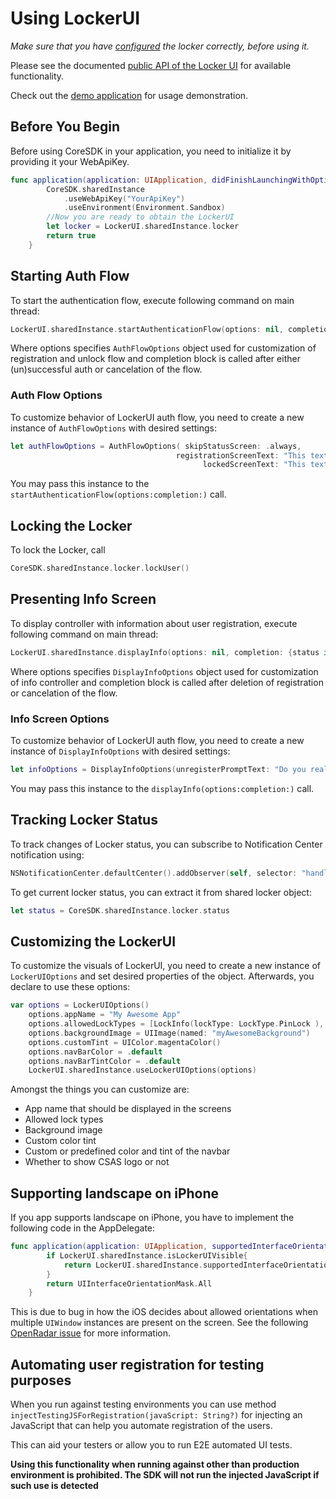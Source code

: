 # Using LockerUI

_Make sure that you have [configured](./configuration.md) the locker correctly, before using it._

Please see the documented [public API of the Locker UI](../LockerUI/LockerUIApi.swift) for available functionality.

Check out the [demo application](https://github.com/Ceskasporitelna/csas-sdk-demo-ios) for usage demonstration.

## Before You Begin

Before using CoreSDK in your application, you need to initialize it by providing it your WebApiKey.

```swift
func application(application: UIApplication, didFinishLaunchingWithOptions launchOptions: [NSObject: AnyObject]?) -> Bool {
        CoreSDK.sharedInstance
            .useWebApiKey("YourApiKey")
            .useEnvironment(Environment.Sandbox)
        //Now you are ready to obtain the LockerUI
        let locker = LockerUI.sharedInstance.locker
        return true
    }
```

## Starting Auth Flow

To start the authentication flow, execute following command on main thread:

```swift
LockerUI.sharedInstance.startAuthenticationFlow(options: nil, completion: {status in})
```

Where options specifies `AuthFlowOptions` object used for customization of registration and unlock flow and completion block is called after either (un)successful auth or cancelation of the flow.

### Auth Flow Options

To customize behavior of LockerUI auth flow, you need to create a new instance of `AuthFlowOptions` with desired settings:

```swift
let authFlowOptions = AuthFlowOptions( skipStatusScreen: .always,
                                     registrationScreenText: "This text is displayed on registration screen",
                                           lockedScreenText: "This text is displayed on locked screen" )
```

You may pass this instance to the `startAuthenticationFlow(options:completion:)` call.

## Locking the Locker

To lock the Locker, call

```swift
CoreSDK.sharedInstance.locker.lockUser()
```

## Presenting Info Screen

To display controller with information about user registration, execute following command on main thread:

```swift
LockerUI.sharedInstance.displayInfo(options: nil, completion: {status in})
```

Where options specifies `DisplayInfoOptions` object used for customization of info controller and completion block is called after deletion of registration or cancelation of the flow.

### Info Screen Options

To customize behavior of LockerUI auth flow, you need to create a new instance of `DisplayInfoOptions` with desired settings:

```swift
let infoOptions = DisplayInfoOptions(unregisterPromptText: "Do you really want to cancel your registration? Application settings will be erased and to use the application futher you need to re-register.")
```

You may pass this instance to the `displayInfo(options:completion:)` call.

## Tracking Locker Status

To track changes of Locker status, you can subscribe to Notification Center notification using:

```swift
NSNotificationCenter.defaultCenter().addObserver(self, selector: "handleLockerNotifications:", name: Locker.UserStateChangedNotification, object: nil)
```

To get current locker status, you can extract it from shared locker object:

```swift
let status = CoreSDK.sharedInstance.locker.status
```

## Customizing the LockerUI

To customize the visuals of LockerUI, you need to create a new instance of `LockerUIOptions` and set desired properties of the object. Afterwards, you declare to use these options:

```swift
var options = LockerUIOptions()
    options.appName = "My Awesome App"
    options.allowedLockTypes = [LockInfo(lockType: LockType.PinLock ), LockInfo(lockType: LockType.GestureLock), LockInfo(lockType: LockType.FingerprintLock), LockInfo(lockType: LockType.NoLock)]
    options.backgroundImage = UIImage(named: "myAwesomeBackground")
    options.customTint = UIColor.magentaColor()
    options.navBarColor = .default
    options.navBarTintColor = .default
    LockerUI.sharedInstance.useLockerUIOptions(options)
```

Amongst the things you can customize are:

- App name that should be displayed in the screens
- Allowed lock types
- Background image
- Custom color tint
- Custom or predefined color and tint of the navbar
- Whether to show CSAS logo or not

## Supporting landscape on iPhone

If you app supports landscape on iPhone, you have to implement the following code in the AppDelegate:

```swift
func application(application: UIApplication, supportedInterfaceOrientationsForWindow window: UIWindow?) -> UIInterfaceOrientationMask {
        if LockerUI.sharedInstance.isLockerUIVisible{
            return LockerUI.sharedInstance.supportedInterfaceOrientations
        }
        return UIInterfaceOrientationMask.All
    }
```

This is due to bug in how the iOS decides about allowed orientations when multiple `UIWindow` instances are present on the screen. See the following [OpenRadar issue](http://openradar.appspot.com/19592583) for more information.

## Automating user registration for testing purposes

When you run against testing environments you can use method `injectTestingJSForRegistration(javaScript: String?)` for injecting an JavaScript that can help you automate registration of the users.

This can aid your testers or allow you to run E2E automated UI tests.

**Using this functionality when running against other than production environment is prohibited. The SDK will not run the injected JavaScript if such use is detected**
